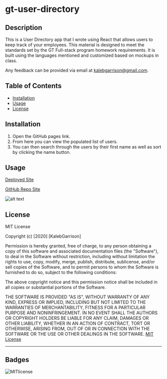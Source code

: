 # gt-user-directory

## Description 
This is a User Directory app that I wrote using React that allows users to keep track of your employees. This material is designed to meet the standards set by the GT Full-stack program homework requirements. It is built using the languages mentioned and customized based on mockups in class. 

Any feedback can be provided via email at [kalebgarrison@gmail.com](mailto:kalebgarrison@gmail.com).


## Table of Contents 

* [Installation](#installation)
* [Usage](#usage)
* [License](#license)


## Installation

1. Open the GitHub pages link. 
2. From here you can view the populated list of users. 
3. You can then search through the users by their first name as well as sort by clicking the name button.

## Usage 

[Deployed Site](https://kalebgarrison.github.io/gt-user-directory/)

[GitHub Repo Site](https://github.com/kalebgarrison/gt-user-directory)

![alt text](assets/images/budgettracker.png) 




## License

MIT License

Copyright (c) [2020] [KalebGarrison]

Permission is hereby granted, free of charge, to any person obtaining a copy
of this software and associated documentation files (the "Software"), to deal
in the Software without restriction, including without limitation the rights
to use, copy, modify, merge, publish, distribute, sublicense, and/or sell
copies of the Software, and to permit persons to whom the Software is
furnished to do so, subject to the following conditions:

The above copyright notice and this permission notice shall be included in all
copies or substantial portions of the Software.

THE SOFTWARE IS PROVIDED "AS IS", WITHOUT WARRANTY OF ANY KIND, EXPRESS OR
IMPLIED, INCLUDING BUT NOT LIMITED TO THE WARRANTIES OF MERCHANTABILITY,
FITNESS FOR A PARTICULAR PURPOSE AND NONINFRINGEMENT. IN NO EVENT SHALL THE
AUTHORS OR COPYRIGHT HOLDERS BE LIABLE FOR ANY CLAIM, DAMAGES OR OTHER
LIABILITY, WHETHER IN AN ACTION OF CONTRACT, TORT OR OTHERWISE, ARISING FROM,
OUT OF OR IN CONNECTION WITH THE SOFTWARE OR THE USE OR OTHER DEALINGS IN THE
SOFTWARE. [MIT License](https://choosealicense.com/licenses/mit/#)


---

## Badges

![MITlicense](https://img.shields.io/badge/license-MIT-green)
